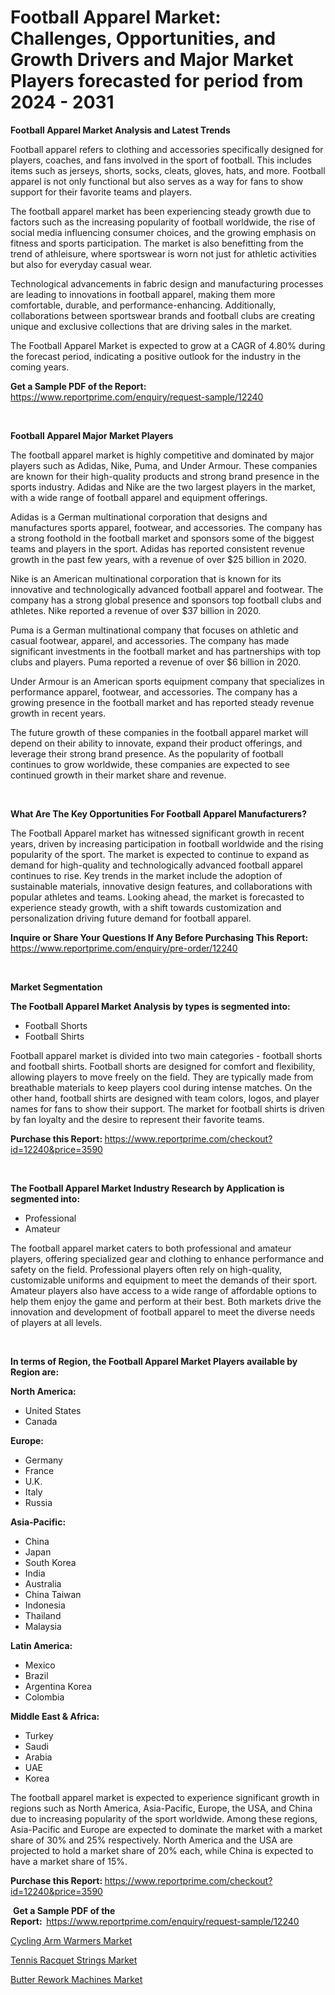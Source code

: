 <p><h1>Football Apparel Market: Challenges, Opportunities, and Growth Drivers and Major Market Players forecasted for period from 2024 - 2031</h1></p><p><strong>Football Apparel Market Analysis and Latest Trends</strong></p>
<p><p>Football apparel refers to clothing and accessories specifically designed for players, coaches, and fans involved in the sport of football. This includes items such as jerseys, shorts, socks, cleats, gloves, hats, and more. Football apparel is not only functional but also serves as a way for fans to show support for their favorite teams and players.</p><p>The football apparel market has been experiencing steady growth due to factors such as the increasing popularity of football worldwide, the rise of social media influencing consumer choices, and the growing emphasis on fitness and sports participation. The market is also benefitting from the trend of athleisure, where sportswear is worn not just for athletic activities but also for everyday casual wear.</p><p>Technological advancements in fabric design and manufacturing processes are leading to innovations in football apparel, making them more comfortable, durable, and performance-enhancing. Additionally, collaborations between sportswear brands and football clubs are creating unique and exclusive collections that are driving sales in the market.</p><p>The Football Apparel Market is expected to grow at a CAGR of 4.80% during the forecast period, indicating a positive outlook for the industry in the coming years.</p></p>
<p><strong>Get a Sample PDF of the Report:&nbsp;</strong> <a href="https://www.reportprime.com/enquiry/request-sample/12240">https://www.reportprime.com/enquiry/request-sample/12240</a></p>
<p>&nbsp;</p>
<p><strong>Football Apparel Major Market Players</strong></p>
<p><p>The football apparel market is highly competitive and dominated by major players such as Adidas, Nike, Puma, and Under Armour. These companies are known for their high-quality products and strong brand presence in the sports industry. Adidas and Nike are the two largest players in the market, with a wide range of football apparel and equipment offerings.</p><p>Adidas is a German multinational corporation that designs and manufactures sports apparel, footwear, and accessories. The company has a strong foothold in the football market and sponsors some of the biggest teams and players in the sport. Adidas has reported consistent revenue growth in the past few years, with a revenue of over $25 billion in 2020.</p><p>Nike is an American multinational corporation that is known for its innovative and technologically advanced football apparel and footwear. The company has a strong global presence and sponsors top football clubs and athletes. Nike reported a revenue of over $37 billion in 2020.</p><p>Puma is a German multinational company that focuses on athletic and casual footwear, apparel, and accessories. The company has made significant investments in the football market and has partnerships with top clubs and players. Puma reported a revenue of over $6 billion in 2020.</p><p>Under Armour is an American sports equipment company that specializes in performance apparel, footwear, and accessories. The company has a growing presence in the football market and has reported steady revenue growth in recent years.</p><p>The future growth of these companies in the football apparel market will depend on their ability to innovate, expand their product offerings, and leverage their strong brand presence. As the popularity of football continues to grow worldwide, these companies are expected to see continued growth in their market share and revenue.</p></p>
<p>&nbsp;</p>
<p><strong>What Are The Key Opportunities For Football Apparel Manufacturers?</strong></p>
<p><p>The Football Apparel market has witnessed significant growth in recent years, driven by increasing participation in football worldwide and the rising popularity of the sport. The market is expected to continue to expand as demand for high-quality and technologically advanced football apparel continues to rise. Key trends in the market include the adoption of sustainable materials, innovative design features, and collaborations with popular athletes and teams. Looking ahead, the market is forecasted to experience steady growth, with a shift towards customization and personalization driving future demand for football apparel.</p></p>
<p><strong>Inquire or Share Your Questions If Any Before Purchasing This Report:</strong> <a href="https://www.reportprime.com/enquiry/pre-order/12240">https://www.reportprime.com/enquiry/pre-order/12240</a></p>
<p>&nbsp;</p>
<p><strong>Market Segmentation</strong></p>
<p><strong>The Football Apparel Market Analysis by types is segmented into:</strong></p>
<p><ul><li>Football Shorts</li><li>Football Shirts</li></ul></p>
<p><p>Football apparel market is divided into two main categories - football shorts and football shirts. Football shorts are designed for comfort and flexibility, allowing players to move freely on the field. They are typically made from breathable materials to keep players cool during intense matches. On the other hand, football shirts are designed with team colors, logos, and player names for fans to show their support. The market for football shirts is driven by fan loyalty and the desire to represent their favorite teams.</p></p>
<p><strong>Purchase this Report:&nbsp;</strong><a href="https://www.reportprime.com/checkout?id=12240&price=3590">https://www.reportprime.com/checkout?id=12240&price=3590</a></p>
<p>&nbsp;</p>
<p><strong>The Football Apparel Market Industry Research by Application is segmented into:</strong></p>
<p><ul><li>Professional</li><li>Amateur</li></ul></p>
<p><p>The football apparel market caters to both professional and amateur players, offering specialized gear and clothing to enhance performance and safety on the field. Professional players often rely on high-quality, customizable uniforms and equipment to meet the demands of their sport. Amateur players also have access to a wide range of affordable options to help them enjoy the game and perform at their best. Both markets drive the innovation and development of football apparel to meet the diverse needs of players at all levels.</p></p>
<p>&nbsp;</p>
<p><strong>In terms of Region, the Football Apparel Market Players available by Region are:</strong></p>
<p>
    <p> <strong> North America: </strong>
        <ul>
            <li>United States</li>
            <li>Canada</li>
        </ul>
        </p> 
    <p> <strong> Europe: </strong>
        <ul>
            <li>Germany</li>
            <li>France</li>
            <li>U.K.</li>
            <li>Italy</li>
            <li>Russia</li>
        </ul>
        </p> 
    <p> <strong> Asia-Pacific: </strong>
        <ul>
            <li>China</li>
            <li>Japan</li>
            <li>South Korea</li>
            <li>India</li>
            <li>Australia</li>
            <li>China Taiwan</li>
            <li>Indonesia</li>
            <li>Thailand</li>
            <li>Malaysia</li>
        </ul>
        </p> 
    <p> <strong> Latin America: </strong>
        <ul>
            <li>Mexico</li>
            <li>Brazil</li>
            <li>Argentina Korea</li>
            <li>Colombia</li>
        </ul>
        </p> 
    <p> <strong> Middle East & Africa: </strong>
        <ul>
            <li>Turkey</li>
            <li>Saudi</li>
            <li>Arabia</li>
            <li>UAE</li>
            <li>Korea</li>
        </ul>
    </p>
    </p>
<p><p>The football apparel market is expected to experience significant growth in regions such as North America, Asia-Pacific, Europe, the USA, and China due to increasing popularity of the sport worldwide. Among these regions, Asia-Pacific and Europe are expected to dominate the market with a market share of 30% and 25% respectively. North America and the USA are projected to hold a market share of 20% each, while China is expected to have a market share of 15%.</p></p>
<p><strong>Purchase this Report: </strong><a href="https://www.reportprime.com/checkout?id=12240&price=3590">https://www.reportprime.com/checkout?id=12240&price=3590</a></p>
<p>&nbsp;<strong>Get a Sample PDF of the Report:&nbsp;&nbsp;</strong><a href="https://www.reportprime.com/enquiry/request-sample/12240">https://www.reportprime.com/enquiry/request-sample/12240</a></p>
<p><strong></strong></p>
<p><p><a href="https://github.com/kufem1/Market-Research-Report-List-1/blob/main/cycling-arm-warmers-market.md">Cycling Arm Warmers Market</a></p><p><a href="https://github.com/singletonthaxterkelliehr2df/Market-Research-Report-List-1/blob/main/tennis-racquet-strings-market.md">Tennis Racquet Strings Market</a></p><p><a href="https://gentle-editor-9db.notion.site/Butter-Rework-Machines-Market-Offers-Provide-Insightful-Data-for-the-Time-Period-from-2024-to-2031-a-e4c168ebd8984f07acd9728a4f6d0f3e">Butter Rework Machines Market</a></p></p>